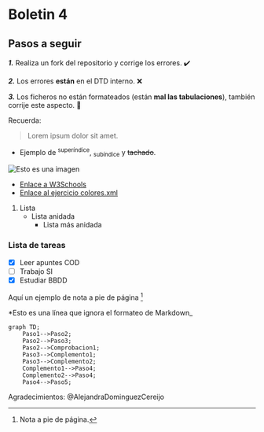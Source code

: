 # Boletin 4

## Pasos a seguir

  ***1.*** Realiza un fork del repositorio y corrige los errores. :heavy_check_mark:

***2.*** Los errores **están** en el DTD interno. :x:

 ***3.*** Los ficheros no están formateados (están **mal las tabulaciones**), también corrije este aspecto. :memo:

 Recuerda: 
 >Lorem ipsum dolor sit amet. 

* Ejemplo de <sup>superíndice</sup>, <sub>subíndice</sub> y ~~tachado~~.

![Esto es una imagen](https://miro.medium.com/max/1400/0*uFZztv9jRrQC3UxX.png)

* [Enlace a W3Schools](https://www.w3schools.com/)
* [Enlace al ejercicio colores.xml](colores.xml)

1. Lista
   - Lista anidada
     - Lista más anidada


### Lista de tareas
- [x] Leer apuntes COD
- [ ] Trabajo SI
- [x] Estudiar BBDD

Aquí un ejemplo de nota a pie de página [^1]
[^1]: Nota a pie de página.

<!-- Comentario en Markwdown -->

\*Esto es una línea que ignora el formateo de Markdown\_

```mermaid
graph TD;
    Paso1-->Paso2;
    Paso2-->Paso3;
    Paso2-->Comprobacion1;
    Paso3-->Complemento1;
    Paso3-->Complemento2;
    Complemento1-->Paso4;
    Complemento2-->Paso4;
    Paso4-->Paso5;
```

Agradecimientos: @AlejandraDominguezCereijo